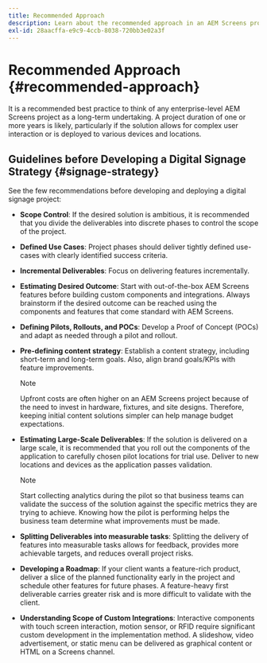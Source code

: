 ```yaml
---
title: Recommended Approach
description: Learn about the recommended approach in an AEM Screens project.
exl-id: 28aacffa-e9c9-4ccb-8038-720bb3e02a3f
---
```

# Recommended Approach {#recommended-approach}

It is a recommended best practice to think of any enterprise-level AEM Screens project as a long-term undertaking. A project duration of one or more years is likely, particularly if the solution allows for complex user interaction or is deployed to various devices and locations.

## Guidelines before Developing a Digital Signage Strategy {#signage-strategy}

See the few recommendations before developing and deploying a digital signage project:

* **Scope Control**:
 If the desired solution is ambitious, it is recommended that you divide the deliverables into discrete phases to control the scope of the project.

* **Defined Use Cases**:
 Project phases should deliver tightly defined use-cases with clearly identified success criteria. 

* **Incremental Deliverables**:
 Focus on delivering features incrementally.

* **Estimating Desired Outcome**:
 Start with out-of-the-box AEM Screens features before building custom components and integrations. Always brainstorm if the desired outcome can be reached using the components and features that come standard with AEM Screens.

* **Defining Pilots, Rollouts, and POCs**:
 Develop a Proof of Concept (POCs) and adapt as needed through a pilot and rollout.

* **Pre-defining content strategy**:
 Establish a content strategy, including short-term and long-term goals. Also, align brand goals/KPIs with feature improvements.

  >[!NOTE]
  >
  > Upfront costs are often higher on an AEM Screens project because of the need to invest in hardware, fixtures, and site designs. Therefore, keeping initial content solutions simpler can help manage budget expectations.

* **Estimating Large-Scale Deliverables**:
 If the solution is delivered on a large scale, it is recommended that you roll out the components of the application to carefully chosen pilot locations for trial use. Deliver to new locations and devices as the application passes validation.

  >[!NOTE]
  >
  > Start collecting analytics during the pilot so that business teams can validate the success of the solution against the specific metrics they are trying to achieve. Knowing how the pilot is performing helps the business team determine what improvements must be made.

* **Splitting Deliverables into measurable tasks**:
 Splitting the delivery of features into measurable tasks allows for feedback, provides more achievable targets, and reduces overall project risks. 

* **Developing a Roadmap**:
 If your client wants a feature-rich product, deliver a slice of the planned functionality early in the project and schedule other features for future phases. A feature-heavy first deliverable carries greater risk and is more difficult to validate with the client.

* **Understanding Scope of Custom Integrations**:
 Interactive components with touch screen interaction, motion sensor, or RFID require significant custom development in the implementation method. A slideshow, video advertisement, or static menu can be delivered as graphical content or HTML on a Screens channel.
